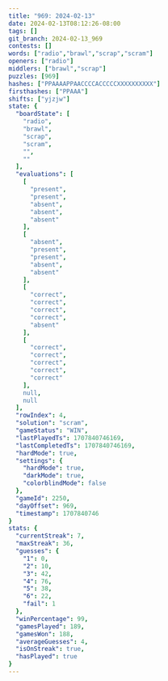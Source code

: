 ```yaml
---
title: "969: 2024-02-13"
date: 2024-02-13T08:12:26-08:00
tags: []
git_branch: 2024-02-13_969
contests: []
words: ["radio","brawl","scrap","scram"]
openers: ["radio"]
middlers: ["brawl","scrap"]
puzzles: [969]
hashes: ["PPAAAAPPAACCCCACCCCCXXXXXXXXXX"]
firsthashes: ["PPAAA"]
shifts: ["yjzjw"]
state: {
  "boardState": [
    "radio",
    "brawl",
    "scrap",
    "scram",
    "",
    ""
  ],
  "evaluations": [
    [
      "present",
      "present",
      "absent",
      "absent",
      "absent"
    ],
    [
      "absent",
      "present",
      "present",
      "absent",
      "absent"
    ],
    [
      "correct",
      "correct",
      "correct",
      "correct",
      "absent"
    ],
    [
      "correct",
      "correct",
      "correct",
      "correct",
      "correct"
    ],
    null,
    null
  ],
  "rowIndex": 4,
  "solution": "scram",
  "gameStatus": "WIN",
  "lastPlayedTs": 1707840746169,
  "lastCompletedTs": 1707840746169,
  "hardMode": true,
  "settings": {
    "hardMode": true,
    "darkMode": true,
    "colorblindMode": false
  },
  "gameId": 2250,
  "dayOffset": 969,
  "timestamp": 1707840746
}
stats: {
  "currentStreak": 7,
  "maxStreak": 36,
  "guesses": {
    "1": 0,
    "2": 10,
    "3": 42,
    "4": 76,
    "5": 38,
    "6": 22,
    "fail": 1
  },
  "winPercentage": 99,
  "gamesPlayed": 189,
  "gamesWon": 188,
  "averageGuesses": 4,
  "isOnStreak": true,
  "hasPlayed": true
}
---
```

<!-- more -->
